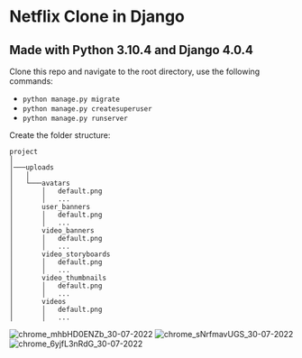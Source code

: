 # Netflix Clone in Django
## Made with Python 3.10.4 and Django 4.0.4


Clone this repo and navigate to the root directory, use the following commands:

- `python manage.py migrate`
- `python manage.py createsuperuser`
- `python manage.py runserver`

Create the folder structure:
```
project
│
│───uploads
│   │
│   └───avatars
│       │   default.png
│       │   ...
│       user_banners
│       │   default.png
│       │   ...
│       video_banners
│       │   default.png
│       │   ...
│       video_storyboards
│       │   default.png
│       │   ...
│       video_thumbnails
│       │   default.png
│       │   ...
│       videos
│       │   default.png
│       │   ...
```

![chrome_mhbHD0ENZb_30-07-2022](https://user-images.githubusercontent.com/38398866/181934256-0a7d957e-7185-4e9a-828b-50bfdb27a787.png)
![chrome_sNrfmavUGS_30-07-2022](https://user-images.githubusercontent.com/38398866/181934257-8f294b66-11d8-40d5-87c7-a0d9b701b03a.png)
![chrome_6yjfL3nRdG_30-07-2022](https://user-images.githubusercontent.com/38398866/181934260-cff394ed-72d6-48e5-b0dc-d8fca1607da5.png)

